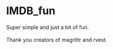 # IMDB_fun

Super simple and just a bit of fun. 
<br>
<br>
Thank you creators of magrittr and rvest.
